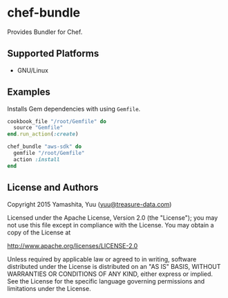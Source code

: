 # chef-bundle

Provides Bundler for Chef.

## Supported Platforms

* GNU/Linux

## Examples

Installs Gem dependencies with using `Gemfile`.

```rb
cookbook_file "/root/Gemfile" do
  source "Gemfile"
end.run_action(:create)

chef_bundle "aws-sdk" do
  gemfile "/root/Gemfile"
  action :install
end
```

## License and Authors

Copyright 2015 Yamashita, Yuu (yuu@treasure-data.com)

Licensed under the Apache License, Version 2.0 (the "License");
you may not use this file except in compliance with the License.
You may obtain a copy of the License at

http://www.apache.org/licenses/LICENSE-2.0

Unless required by applicable law or agreed to in writing, software
distributed under the License is distributed on an "AS IS" BASIS,
WITHOUT WARRANTIES OR CONDITIONS OF ANY KIND, either express or implied.
See the License for the specific language governing permissions and
limitations under the License.
